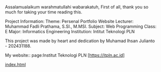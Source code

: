 Assalamualaikum warahmatullahi wabarakatuh, First of all, thank you so much for taking your time reading this.

Project Information: Theme: Persenal Portfolio Website Lecturer: Muhammad Fadli Prathama, S.SI., M.MSI. Subject: Web Programming Class: E Major: Informatics Engineering Institution: Intitut Teknologi PLN

This project was made by heart and dedication by Muhamad Ihsan Julianto - 202431188.

My website:: page:Institut Teknologi PLN [https://itpln.ac.id]

[index.html](https://github.com/user-attachments/files/23227957/index.html)
